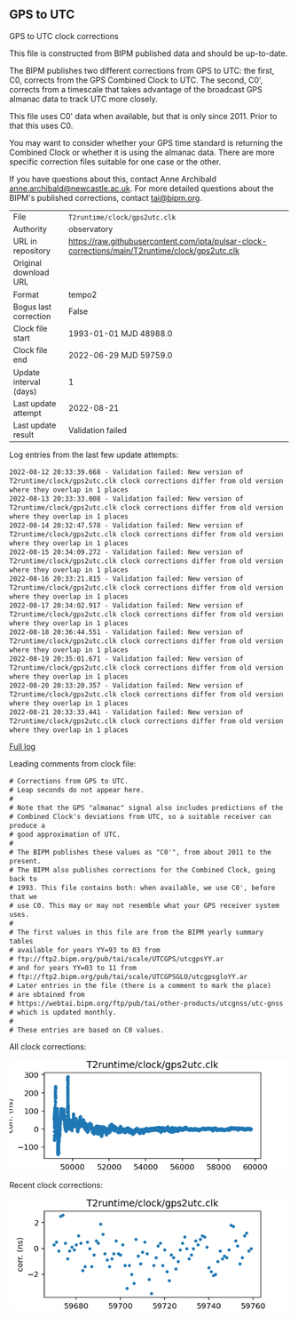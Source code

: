 
## GPS to UTC

GPS to UTC clock corrections

This file is constructed from BIPM published data and should be up-to-date.

The BIPM publishes two different corrections from GPS to UTC:
the first, C0, corrects from the GPS Combined Clock to UTC. The second,
C0', corrects from a timescale that takes advantage of the broadcast
GPS almanac data to track UTC more closely.

This file uses C0' data when available, but that is only since 2011.
Prior to that this uses C0.

You may want to consider whether your GPS time standard is returning
the Combined Clock or whether it is using the almanac data. There are
more specific correction files suitable for one case or the other.

If you have questions about this, contact Anne Archibald
<anne.archibald@newcastle.ac.uk>. For more detailed questions
about the BIPM's published corrections, contact <tai@bipm.org>.

|     |     |
|:--- |:--- |
| File | `T2runtime/clock/gps2utc.clk` |
| Authority | observatory |
| URL in repository | <https://raw.githubusercontent.com/ipta/pulsar-clock-corrections/main/T2runtime/clock/gps2utc.clk> |
| Original download URL | <None> |
| Format | tempo2 |
| Bogus last correction | False |
| Clock file start | 1993-01-01 MJD 48988.0 |
| Clock file end | 2022-06-29 MJD 59759.0 |
| Update interval (days) | 1 |
| Last update attempt | 2022-08-21 |
| Last update result | Validation failed |

Log entries from the last few update attempts:
```
2022-08-12 20:33:39.668 - Validation failed: New version of T2runtime/clock/gps2utc.clk clock corrections differ from old version where they overlap in 1 places
2022-08-13 20:33:33.008 - Validation failed: New version of T2runtime/clock/gps2utc.clk clock corrections differ from old version where they overlap in 1 places
2022-08-14 20:32:47.578 - Validation failed: New version of T2runtime/clock/gps2utc.clk clock corrections differ from old version where they overlap in 1 places
2022-08-15 20:34:09.272 - Validation failed: New version of T2runtime/clock/gps2utc.clk clock corrections differ from old version where they overlap in 1 places
2022-08-16 20:33:21.815 - Validation failed: New version of T2runtime/clock/gps2utc.clk clock corrections differ from old version where they overlap in 1 places
2022-08-17 20:34:02.917 - Validation failed: New version of T2runtime/clock/gps2utc.clk clock corrections differ from old version where they overlap in 1 places
2022-08-18 20:36:44.551 - Validation failed: New version of T2runtime/clock/gps2utc.clk clock corrections differ from old version where they overlap in 1 places
2022-08-19 20:35:01.671 - Validation failed: New version of T2runtime/clock/gps2utc.clk clock corrections differ from old version where they overlap in 1 places
2022-08-20 20:33:20.357 - Validation failed: New version of T2runtime/clock/gps2utc.clk clock corrections differ from old version where they overlap in 1 places
2022-08-21 20:33:33.441 - Validation failed: New version of T2runtime/clock/gps2utc.clk clock corrections differ from old version where they overlap in 1 places
```
[Full log](https://raw.githubusercontent.com/ipta/pulsar-clock-corrections/main/log/T2runtime/clock/gps2utc.clk.log)

Leading comments from clock file:

    # Corrections from GPS to UTC.
    # Leap seconds do not appear here.
    #
    # Note that the GPS "almanac" signal also includes predictions of the
    # Combined Clock's deviations from UTC, so a suitable receiver can produce a
    # good approximation of UTC.
    #
    # The BIPM publishes these values as "C0'", from about 2011 to the present.
    # The BIPM also publishes corrections for the Combined Clock, going back to
    # 1993. This file contains both: when available, we use C0', before that we
    # use C0. This may or may not resemble what your GPS receiver system uses.
    #
    # The first values in this file are from the BIPM yearly summary tables
    # available for years YY=93 to 03 from
    # ftp://ftp2.bipm.org/pub/tai/scale/UTCGPS/utcgpsYY.ar
    # and for years YY=03 to 11 from
    # ftp://ftp2.bipm.org/pub/tai/scale/UTCGPSGLO/utcgpsgloYY.ar
    # Later entries in the file (there is a comment to mark the place)
    # are obtained from
    # https://webtai.bipm.org/ftp/pub/tai/other-products/utcgnss/utc-gnss
    # which is updated monthly.
    #
    # These entries are based on C0 values.



All clock corrections:

![plot of all clock corrections](gps2utc.clk.png "All corrections")

Recent clock corrections:

![plot of recent clock corrections](gps2utc.clk.short.png "Recent corrections")

